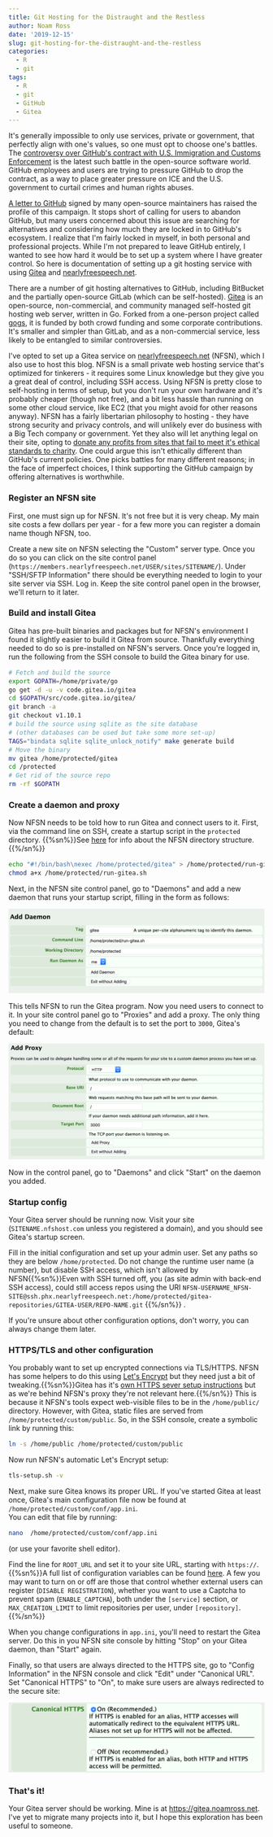 ```yaml
---
title: Git Hosting for the Distraught and the Restless
author: Noam Ross
date: '2019-12-15'
slug: git-hosting-for-the-distraught-and-the-restless
categories:
  - R
  - git
tags:
  - R 
  - git
  - GitHub
  - Gitea
---
```


It's generally impossible to only use services, private or government, that
perfectly align with one's values, so one must opt to choose one's battles.
The [controversy over GitHub's contract with U.S. Immigration and Customs
Enforcement](https://www.latimes.com/business/technology/story/2019-10-31/github-ice-contract-defense) is the latest such
battle in the open-source software world.  GitHub employees and users
are trying to pressure GitHub to drop the contract, as a way to place greater
pressure on ICE and the U.S. government to curtail crimes and human rights abuses. 

[A letter to GitHub](https://github.com/drop-ice/dear-github-2.0) signed by
many open-source maintainers has raised the profile of this campaign. It stops
short of calling for users to abandon GitHub, but many users concerned about
this issue are searching for alternatives and considering how much they are
locked in to GitHub's ecosystem. I realize that I'm fairly locked in myself,
in both personal and professional projects.  While I'm not prepared to leave
GitHub entirely, I wanted to see how hard it would be to set up a system where I have greater
control. So here is documentation of setting up a git hosting service with
using [Gitea](https://gitea.io) and [nearlyfreespeech.net](https://nearlyfreespeech.net).

<!--more--> 

There are a number of git hosting alternatives to GitHub, including BitBucket
and the partially open-source GitLab (which can be self-hosted). [Gitea](https://gitea.io) 
is an open-source, non-commercial, and community managed self-hosted git hosting web server, written in Go.
Forked from a one-person project called [gogs](https://gogs.io/), it is funded by both
crowd funding and some corporate contributions. It's smaller and simpler than
GitLab, and as a non-commercial service, less likely to be entangled to similar
controversies.

I've opted to set up a Gitea service on  [nearlyfreespeech.net](https://nearlyfreespeech.net) (NFSN),
which I also use to host this blog.  NFSN is a small private
web hosting service that's optimized for tinkerers - it requires some Linux knowledge but they
give you a great deal of control, including SSH access. Using NFSN is
pretty close to self-hosting in terms of setup, but you don't run your own hardware and it's probably
cheaper (though not free), and a bit less hassle than running on some other cloud service, like EC2 (that you
might avoid for other reasons anyway). NFSN has a fairly libertarian philosophy 
to hosting - they have strong security and privacy controls, and will unlikely
ever do business with a Big Tech company or government.
Yet they also will let anything legal on their site, opting to [donate any profits
from sites that fail to meet it's ethical standards to charity](https://faq.nearlyfreespeech.net/section/policy/becausefucknazisthatswhy#becausefucknazisthatswhy).
One could argue this isn't ethically different than GitHub's current policies.
One picks battles for many different reasons; in the face of imperfect choices,
I think supporting the GitHub campaign by offering alternatives is worthwhile.

### Register an NFSN site

First, one must sign up for NFSN. It's not free but it is very cheap.  My
main site costs a few dollars per year - for a few more you can register a domain
name though NFSN, too.

Create a new site on NFSN selecting the "Custom" server type. Once you do so you can
click on the site control panel (`https://members.nearlyfreespeech.net/USER/sites/SITENAME/`). 
Under "SSH/SFTP Information" there should be everything needed to login to your
site server via SSH. Log in. Keep the site control panel open in the browser,
we'll return to it later.

### Build and install Gitea

Gitea has pre-built binaries and packages but for NFSN's environment I found
it slightly easier to build it Gitea from  source.  Thankfully everything needed to do so
is pre-installed on NFSN's servers.  Once you're logged in, run the following
from the SSH console to build the Gitea binary for use.

```bash
# Fetch and build the source
export GOPATH=/home/private/go
go get -d -u -v code.gitea.io/gitea
cd $GOPATH/src/code.gitea.io/gitea/
git branch -a
git checkout v1.10.1
# build the source using sqlite as the site database
# (other databases can be used but take some more set-up)
TAGS="bindata sqlite sqlite_unlock_notify" make generate build
# Move the binary
mv gitea /home/protected/gitea
cd /protected
# Get rid of the source repo
rm -rf $GOPATH
```

### Create a daemon and proxy

Now NFSN needs to be told how to run Gitea and connect users to it.  First,
via the command line on SSH, create a startup script in the `protected`
directory. {{%sn%}}See [here](https://members.nearlyfreespeech.net/faq?q=Directories#Directories)
for info about the NFSN directory structure.{{%/sn%}}

```bash
echo "#!/bin/bash\nexec /home/protected/gitea" > /home/protected/run-gitea.sh
chmod a+x /home/protected/run-gitea.sh
```
Next, in the NFSN site control panel, go to "Daemons" and add a new daemon
that runs your startup script, filling in the form as follows:

![](daemon.png)

This tells NFSN to run the Gitea program.  Now you need users to connect to it.
In your site control panel go to "Proxies" and add a proxy.  The only thing
you need to change from the default is to set the port to `3000`, Gitea's default:

![](proxy.png)

Now in the control panel, go to "Daemons" and click "Start" on the daemon you
added.

### Startup config

Your Gitea server should be running now. Visit your site (`SITENAME.nfshost.com`
unless you registered a domain), and you should see Gitea's startup screen.

Fill in the initial configuration and set up your admin user.  Set any paths so they are below `/home/protected`.
Do not change the runtime user name (a number), but disable
SSH access, which isn't allowed by NFSN{{%sn%}}Even with SSH turned off, you (as site admin with back-end SSH access), could still access repos using the URI `NFSN-USERNAME_NFSN-SITE@ssh.phx.nearlyfreespeech.net:/home/protected/gitea-repositories/GITEA-USER/REPO-NAME.git`
{{%/sn%}}	.

If you're unsure about other configuration options, don't worry, you can always change them later.

### HTTPS/TLS and other configuration

You probably want to set up encrypted connections via TLS/HTTPS. NFSN has some
helpers to do this using [Let's Encrypt](https://letsencrypt.org/) but 
they need just a bit of tweaking.{{%sn%}}Gitea has it's [own HTTPS sever setup instructions](https://docs.gitea.io/en-us/https-setup/) 
but as we're behind NFSN's proxy they're not relevant here.{{%/sn%}} This is because it NFSN's tools expect web-visible files to be in the 
`/home/public/` directory.  However, with Gitea, static files are served
from `/home/protected/custom/public`.  So, in the SSH console, create a symbolic
link by running this:

```bash
ln -s /home/public /home/protected/custom/public
```

Now run NFSN's automatic Let's Encrypt setup:

```bash
tls-setup.sh -v
```

Next, make sure Gitea knows its proper URL. If you've started Gitea at least once,
Gitea's main configuration file now be found at `/home/protected/custom/conf/app.ini`.  
You can edit that file by running:

```bash
nano  /home/protected/custom/conf/app.ini
```

(or use your favorite shell editor).

Find the line for `ROOT_URL` and set it to your site URL, starting with `https://`.{{%sn%}}A full list of configuration variables
can be found [here](https://docs.gitea.io/en-us/config-cheat-sheet/).  A few
you may want to turn on or off are those that control whether external users
can register (`DISABLE REGISTRATION`), whether you want to use a Captcha to
prevent spam (`ENABLE_CAPTCHA`), both under the `[service]` section, or `MAX_CREATION_LIMIT` to limit repositories per user, under `[repository]`.{{%/sn%}}

When you change configurations in `app.ini`, you'll need to restart the Gitea
server.  Do this in you NFSN site console by hitting "Stop" on your Gitea
daemon, than "Start" again.

Finally, so that users are always directed to the HTTPS site, go to "Config
Information" in the NFSN console and click "Edit" under "Canonical URL".  Set
"Canonical HTTPS" to "On", to make sure users are always redirected to the secure
site:

![](canonical-https.png)

### That's it!

Your Gitea server should be working.  Mine is at <https://gitea.noamross.net>.
I've yet to migrate many projects into it, but I hope this exploration has been
useful to someone.


